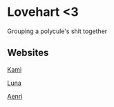 # Lovehart <3

Grouping a polycule's shit together

## Websites

[Kami](https://kami.loveh.art)

[Luna](https://luna.loveh.art)

[Aenri](https://aenri.loveh.art)
